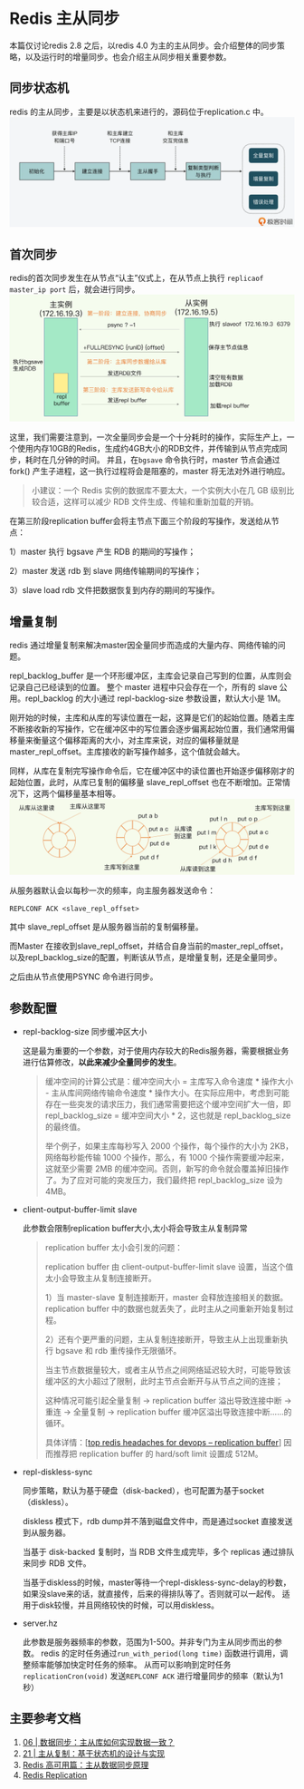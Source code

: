 # Redis 主从同步

本篇仅讨论redis 2.8 之后，以redis 4.0 为主的主从同步。会介绍整体的同步策略，以及运行时的增量同步。也会介绍主从同步相关重要参数。

## 同步状态机

redis 的主从同步，主要是以状态机来进行的，源码位于replication.c 中。
![img.png](img.png)

## 首次同步

redis的首次同步发生在从节点“认主”仪式上，在从节点上执行 `replicaof master_ip port` 后，就会进行同步。
![img_1.png](img_1.png)

这里，我们需要注意到，一次全量同步会是一个十分耗时的操作，实际生产上，一个使用内存10GB的Redis，生成约4GB大小的RDB文件，并传输到从节点完成同步，耗时在几分钟的时间。
并且，在`bgsave` 命令执行时，master 节点会通过fork() 产生子进程，这一执行过程将会是阻塞的，master 将无法对外进行响应。
> 小建议：一个 Redis 实例的数据库不要太大，一个实例大小在几 GB 级别比较合适，这样可以减少 RDB 文件生成、传输和重新加载的开销。

在第三阶段replication buffer会将主节点下面三个阶段的写操作，发送给从节点：

1）master 执行 bgsave 产生 RDB 的期间的写操作；

2）master 发送 rdb 到 slave 网络传输期间的写操作；

3）slave load rdb 文件把数据恢复到内存的期间的写操作。

## 增量复制

redis 通过增量复制来解决master因全量同步而造成的大量内存、网络传输的问题。

repl_backlog_buffer 是一个环形缓冲区，主库会记录自己写到的位置，从库则会记录自己已经读到的位置。
整个 master 进程中只会存在一个，所有的 slave 公用。repl_backlog 的大小通过 repl-backlog-size 参数设置，默认大小是 1M。

刚开始的时候，主库和从库的写读位置在一起，这算是它们的起始位置。随着主库不断接收新的写操作，它在缓冲区中的写位置会逐步偏离起始位置，我们通常用偏移量来衡量这个偏移距离的大小，对主库来说，对应的偏移量就是 master_repl_offset。主库接收的新写操作越多，这个值就会越大。

同样，从库在复制完写操作命令后，它在缓冲区中的读位置也开始逐步偏移刚才的起始位置，此时，从库已复制的偏移量 slave_repl_offset 也在不断增加。正常情况下，这两个偏移量基本相等。
![img_2.png](img_2.png)

从服务器默认会以每秒一次的频率，向主服务器发送命令：
```
REPLCONF ACK <slave_repl_offset>
```
其中 slave_repl_offset 是从服务器当前的复制偏移量。

而Master 在接收到slave_repl_offset，并结合自身当前的master_repl_offset，以及repl_backlog_size的配置，判断该从节点，是增量复制，还是全量同步。

之后由从节点使用PSYNC 命令进行同步。

## 参数配置

- repl-backlog-size 同步缓冲区大小
  
  这是最为重要的一个参数，对于使用内存较大的Redis服务器，需要根据业务进行估算修改，**以此来减少全量同步的发生**。
  > 缓冲空间的计算公式是：缓冲空间大小 = 主库写入命令速度 * 操作大小 - 主从库间网络传输命令速度 * 操作大小。在实际应用中，考虑到可能存在一些突发的请求压力，我们通常需要把这个缓冲空间扩大一倍，即 repl_backlog_size = 缓冲空间大小 * 2，这也就是 repl_backlog_size 的最终值。
  > 
  > 举个例子，如果主库每秒写入 2000 个操作，每个操作的大小为 2KB，网络每秒能传输 1000 个操作，那么，有 1000 个操作需要缓冲起来，这就至少需要 2MB 的缓冲空间。否则，新写的命令就会覆盖掉旧操作了。为了应对可能的突发压力，我们最终把 repl_backlog_size 设为 4MB。

- client-output-buffer-limit slave

  此参数会限制replication buffer大小,太小将会导致主从复制异常
  > replication buffer 太小会引发的问题：
  > 
  > replication buffer 由 client-output-buffer-limit slave 设置，当这个值太小会导致主从复制连接断开。
  > 
  > 1）当 master-slave 复制连接断开，master 会释放连接相关的数据。replication buffer 中的数据也就丢失了，此时主从之间重新开始复制过程。
  > 
  > 2）还有个更严重的问题，主从复制连接断开，导致主从上出现重新执行 bgsave 和 rdb 重传操作无限循环。
  > 
  > 当主节点数据量较大，或者主从节点之间网络延迟较大时，可能导致该缓冲区的大小超过了限制，此时主节点会断开与从节点之间的连接；
  > 
  > 这种情况可能引起全量复制 -> replication buffer 溢出导致连接中断 -> 重连 -> 全量复制 -> replication buffer 缓冲区溢出导致连接中断……的循环。
  > 
  > 具体详情：[[top redis headaches for devops – replication buffer](https://redislabs.com/blog/top-redis-headaches-for-devops-replication-buffer)] 因而推荐把 replication buffer 的 hard/soft limit 设置成 512M。

- repl-diskless-sync
  
  同步策略，默认为基于硬盘（disk-backed），也可配置为基于socket（diskless）。
  
  diskless 模式下，rdb dump并不落到磁盘文件中，而是通过socket 直接发送到从服务器。

  当基于 disk-backed 复制时，当 RDB 文件生成完毕，多个 replicas 通过排队来同步 RDB 文件。

  当基于diskless的时候，master等待一个repl-diskless-sync-delay的秒数，如果没slave来的话，就直接传，后来的得排队等了。否则就可以一起传。
  适用于disk较慢，并且网络较快的时候，可以用diskless。

- server.hz

  此参数是服务器频率的参数，范围为1-500。并非专门为主从同步而出的参数。
  redis 的定时任务通过`run_with_period(long time)` 函数进行调用，调整频率能够加快定时任务的频率。
  从而可以影响到定时任务`replicationCron(void)` 发送`REPLCONF ACK` 进行增量同步的频率（默认为1秒）

## 主要参考文档

1. [06 | 数据同步：主从库如何实现数据一致？](https://time.geekbang.org/column/article/272852)
2. [21 | 主从复制：基于状态机的设计与实现](https://time.geekbang.org/column/article/420285)
3. [Redis 高可用篇：主从数据同步原理](https://zhuanlan.zhihu.com/p/376667932)
4. [Redis Replication](https://redis.io/docs/management/replication/)